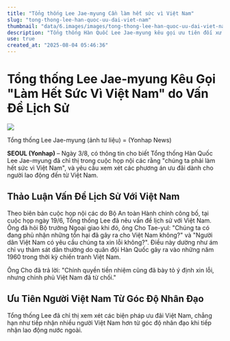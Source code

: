 ```yaml
---
title: "Tổng thống Lee Jae-myung Cần làm hết sức vì Việt Nam"
slug: "tong-thong-lee-han-quoc-uu-dai-viet-nam"
thumbnail: "data/6.images/images/tong-thong-lee-han-quoc-uu-dai-viet-nam.webp"
description: "Tổng thống Hàn Quốc Lee Jae-myung kêu gọi ưu tiên đối xử với Việt Nam, đặc biệt là lao động, do các vấn đề lịch sử."
use: true
created_at: "2025-08-04 05:46:36"
---
```


# Tổng thống Lee Jae-myung Kêu Gọi "Làm Hết Sức Vì Việt Nam" do Vấn Đề Lịch Sử

![](/images/20250803-00496457-yonh-000-1-view.webp)

Tổng thống Lee Jae-myung (ảnh tư liệu) = (Yonhap News)

**SEOUL (Yonhap)** – Ngày 3/8, có thông tin cho biết Tổng thống Hàn Quốc Lee Jae-myung đã chỉ thị trong cuộc họp nội các rằng "chúng ta phải làm hết sức vì Việt Nam", và yêu cầu xem xét các phương án ưu đãi dành cho người lao động đến từ Việt Nam.

## Thảo Luận Vấn Đề Lịch Sử Với Việt Nam

Theo biên bản cuộc họp nội các do Bộ An toàn Hành chính công bố, tại cuộc họp ngày 19/6, Tổng thống Lee đã nêu vấn đề lịch sử với Việt Nam. Ông đã hỏi Bộ trưởng Ngoại giao khi đó, ông Cho Tae-yul: "Chúng ta có đang phủ nhận những tổn hại đã gây ra cho Việt Nam không?" và "Người dân Việt Nam có yêu cầu chúng ta xin lỗi không?". Điều này dường như ám chỉ vụ thảm sát dân thường do quân đội Hàn Quốc gây ra vào những năm 1960 trong thời kỳ chiến tranh Việt Nam.

Ông Cho đã trả lời: "Chính quyền tiền nhiệm cũng đã bày tỏ ý định xin lỗi, nhưng chính phủ Việt Nam đã từ chối."

## Ưu Tiên Người Việt Nam Từ Góc Độ Nhân Đạo

Tổng thống Lee đã chỉ thị xem xét các biện pháp ưu đãi Việt Nam, chẳng hạn như tiếp nhận nhiều người Việt Nam hơn từ góc độ nhân đạo khi tiếp nhận lao động nước ngoài.